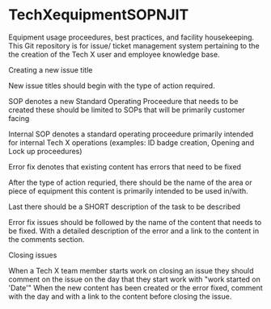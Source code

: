 # TechXequipmentSOPNJIT
Equipment usage proceedures, best practices, and facility housekeeping. 
This Git repository is for issue/ ticket management system pertaining to the the creation of the Tech X user and employee knowledge base.  


  
  Creating a new issue title

New issue titles should begin with the type of action required.

SOP denotes a new Standard Operating Proceedure that needs to be created these should be limited to SOPs that will be primarily customer facing
  
Internal SOP denotes a standard operating proceedure primarily intended for internal Tech X operations 
(examples: ID badge creation, Opening and Lock up proceedures)

Error fix denotes that existing content has errors that need to be fixed

After the type of action requried, there should be the name of the area or piece of equipment this content is primarily intended to be used in/with. 

Last there should be a SHORT description of the task to be described

Error fix issues should be followed by the name of the content that needs to be fixed. With a detailed description of the error and a link to the content in the comments section. 

  Closing issues
  
When a Tech X team member starts work on closing an issue they should comment on the issue on the day that they start work with "work started on 'Date'" When the new content has been created or the error fixed, comment with the day and with a link to the content before closing the issue. 



